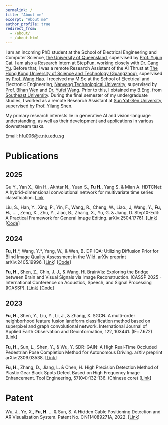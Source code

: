 ```yaml
---
permalink: /
title: "About me"
excerpt: "About me"
author_profile: true
redirect_from: 
  - /about/
  - /about.html
---
```


I am an incoming PhD student at the School of Electrical Engineering and Computer Science, [the University of Queensland](https://www.uq.edu.au/), supervised by [Prof. Yujun Cai](https://vanoracai.github.io/). I am also a Research Intern at [StepFun](https://www.stepfun.com/chats/new), working closely with [Dr. Gang Yu](https://www.skicyyu.org/). Before that, I was a remote Research Assistant of the AI Thrust at [The Hong Kong University of Science and Technology (Guangzhou)](https://hkust-gz.edu.cn/), supervised by [Prof. Wang Hao](https://wanghao.tech/). I received my M.Sc at the School of Electrical and Electronic Engineering, [Nanyang Technological University](https://www.ntu.edu.sg/), supervised by [Prof. Bihan Wen](https://personal.ntu.edu.sg/bihan.wen/) and [Dr. Yufei Wang](https://wyf0912.github.io/). Prior to this, I obtained my B.Eng. from [Southeast University](https://www.seu.edu.cn/english/main.htm). During the final semester of my undergraduate studies, I worked as a remote Research Assistant at [Sun Yat-Sen University](https://www.sysu.edu.cn/sysuen/), supervised by [Prof. Yilang Shen](https://shenyl-sysu.github.io/about/).

My primary research interests lie in generative AI and vision-language understanding, as well as their development and applications in various downstream tasks.

Email: hfu006@e.ntu.edu.sg


Publications
======

2025
------
Gu Y., Yan X., Qin H., Akhtar N., Yuan S., **Fu H.**, Yang S. & Mian A. HDTCNet: A hybrid-dimensional convolutional network for multivariate time series classification. [Link](https://www.sciencedirect.com/science/article/pii/S0031320325004972)

Liu, S., Han, Y., Xing, P., Yin, F., Wang, R., Cheng, W., Liao., J, Wang, Y., **Fu, H.**, ... , Zeng, X., Zhu, Y., Jiao, B., Zhang, X., Yu, G. & Jiang, D. Step1X-Edit: A Practical Framework for General Image Editing. arXiv:2504.17761. \[[Link](https://arxiv.org/pdf/2504.17761)\] \[[Code](https://github.com/stepfun-ai/Step1X-Edit)\]

2024
------
**Fu, H.***, Wang, Y.\*, Yang, W., & Wen, B. DP-IQA: Utilizing Diffusion Prior for Blind Image Quality Assessment in the Wild. arXiv preprint arXiv:2405.19996. \[[Link](https://arxiv.org/pdf/2405.19996)\] \[[Code](https://github.com/RomGai/DP-IQA)\]

**Fu, H.**, Shen, Z., Chin, J. J., & Wang, H. BrainVis: Exploring the Bridge between Brain and Visual Signals via Image Reconstruction. ICASSP 2025 - International Conference on Acoustics, Speech, and Signal Processing (ICASSP). \[[Link](https://arxiv.org/pdf/2312.14871)\] \[[Code](https://github.com/RomGai/BrainVis)\]

2023
------
**Fu, H.**, Shen, Y., Liu, Y., Li, J., & Zhang, X. SGCN: A multi-order neighborhood feature fusion landform classification method based on superpixel and graph convolutional network. International Journal of Applied Earth Observation and Geoinformation, 122, 103441. (IF=7.672) \[[Link](https://www.sciencedirect.com/science/article/pii/S1569843223002650)\]

**Fu, H.**, Sun, L., Shen, Y., & Wu, Y. SDR-GAIN: A High Real-Time Occluded Pedestrian Pose Completion Method for Autonomous Driving. arXiv preprint arXiv:2306.03538. \[[Link](https://arxiv.org/pdf/2306.03538)\]

**Fu, H.**, Zhang, D., Jiang, L. & Chen, H. High Precision Detection Method of Plastic Gear Black Spots Defect Based on High Frequency Image Enhancement. Tool Engineering, 57(04):132-136. (Chinese core) \[[Link](https://kns.cnki.net/kcms2/article/abstract?v=7gnxONS3vkmr0PO2FivcI-v8oH6JXWF13Z82VSRKjT0BHlPeLE4mmqHH8YBLszctPWufwyPwmhybhw8mglgIzoDYXlPSQ52yM8EHHRGmkf8lIZjDJMdfSOZGtigau6vluEHs_zwzhB2b4QnBTMrnJ_QNWqRe9Ujp-BvKcD4wa_U=&uniplatform=NZKPT)\]

Patent
======
Wu, J., Ye, X., **Fu, H.** ... & Sun, S. A Hidden Cable Positioning Detection and AR Visualization System. Patent No. CN114089271A, 2022. \[[Link](https://kns.cnki.net/kcms2/article/abstract?v=7gnxONS3vkkN-lzksUDcjVKWbN-kjYLMphZYi2nGTKTudNqnhQS_43yBEL8HG0s0Fd98V4X-x4ycrKvKhOluwBQ0bjxK0u54i7n2BMo5FdFV6XGel7nQcW0P2wbXGHd9bVhDrnYc-MMBKOw9K4c02vwzQwuvQuARPt7jgQTI0kyfVLuCzkJs6O_i-NhsjV7E-yG60OiSebzNl-owaoxNrw8cBRG-VP0axn7XxcL3gNo=&uniplatform=NZKPT&language=CHS)\]
